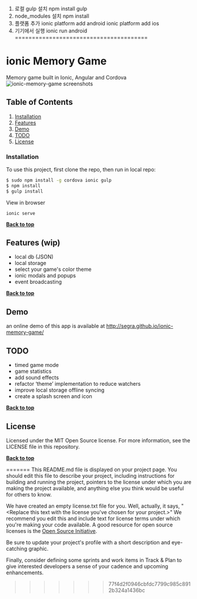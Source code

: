 1. 로컬 gulp 설치
	npm install gulp
2. node_modules 설치
	npm install
3. 플랫폼 추가
	ionic platform add android
	ionic platform add ios
4. 기기에서 실행
	ionic run android
=======================================

# ionic Memory Game

Memory game built in Ionic, Angular and Cordova
![ionic-memory-game screenshots](https://raw.github.com/segra/ionic-memory-game/gh-pages/images/screenshots.png)

## Table of Contents

1. [Installation](#installation)
2. [Features](#features)
3. [Demo](#demo)
4. [TODO](#todo)
5. [License](#license)


### Installation
To use this project, first clone the repo, then run in local repo:
```bash
$ sudo npm install -g cordova ionic gulp
$ npm install
$ gulp install
```

View in browser

```
ionic serve
```

**[Back to top](#table-of-contents)**


## Features (wip)
* local db (JSON)
* local storage
* select your game's color theme
* ionic modals and popups
* event broadcasting

**[Back to top](#table-of-contents)**

## Demo
an online demo of this app is available at http://segra.github.io/ionic-memory-game/

## TODO
* timed game mode
* game statistics
* add sound effects
* refactor ‘theme’ implementation to reduce watchers
* improve local storage offline syncing
* create a splash screen and icon

**[Back to top](#table-of-contents)**

## License

Licensed under the MIT Open Source license. For more information, see the LICENSE file in this repository.

**[Back to top](#table-of-contents)**








=======
This README.md file is displayed on your project page. You should edit this 
file to describe your project, including instructions for building and 
running the project, pointers to the license under which you are making the 
project available, and anything else you think would be useful for others to
know.

We have created an empty license.txt file for you. Well, actually, it says,
"<Replace this text with the license you've chosen for your project.>" We 
recommend you edit this and include text for license terms under which you're
making your code available. A good resource for open source licenses is the 
[Open Source Initiative](http://opensource.org/).

Be sure to update your project's profile with a short description and 
eye-catching graphic.

Finally, consider defining some sprints and work items in Track & Plan to give 
interested developers a sense of your cadence and upcoming enhancements.
>>>>>>> 77f4d2f0946cbfdc7799c985c8912b324a1436bc
